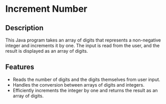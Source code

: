 # Increment Number

## Description

This Java program takes an array of digits that represents a non-negative integer and increments it by one. The input is read from the user, and the result is displayed as an array of digits.

## Features

- Reads the number of digits and the digits themselves from user input.
- Handles the conversion between arrays of digits and integers.
- Efficiently increments the integer by one and returns the result as an array of digits.


